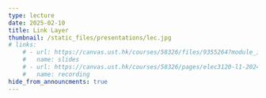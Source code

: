```yaml
---
type: lecture
date: 2025-02-10
title: Link Layer
thumbnail: /static_files/presentations/lec.jpg
# links: 
    # - url: https://canvas.ust.hk/courses/58326/files/9355264?module_item_id=1421371
    #   name: slides
    # - url: https://canvas.ust.hk/courses/58326/pages/elec3120-l1-2024-09-10-15-00
    #   name: recording
hide_from_announcments: true
---
```


